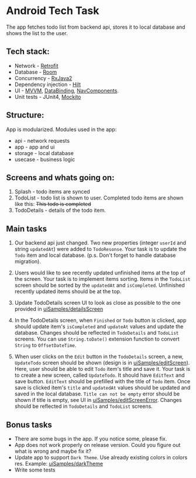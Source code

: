 # Android Tech Task

The app fetches todo list from backend api, stores it to local database and shows the list to the user.

## Tech stack:  
* Network - <a href="https://square.github.io/retrofit/">Retrofit</a>
* Database - <a href="https://developer.android.com/training/data-storage/room">Room</a>
* Concurrency - <a href="https://github.com/ReactiveX/RxJava">RxJava2</a>
* Dependency injection - <a href="https://developer.android.com/training/dependency-injection/hilt-android">Hilt</a>
* UI - <a href="https://developer.android.com/topic/libraries/architecture/viewmodel">MVVM</a>, <a href="https://developer.android.com/topic/libraries/data-binding">DataBinding</a>, <a href="https://developer.android.com/guide/navigation/navigation-getting-started">NavComponents</a>.
* Unit tests - JUnit4, <a href="https://site.mockito.org/">Mockito</a>

## Structure:
App is modularized. Modules used in the app: 
* api - network requests
* app - app and ui
* storage - local database
* usecase - business logic

## Screens and whats going on:
1. Splash - todo items are synced
2. TodoList - todo list is shown to user. Completed todo items are shown like this: <strike>This todo is completed</strike>
3. TodoDetails - details of the todo item. 

## Main tasks
1. Our backend api just changed. Two new properties (integer `userId` and string `updatedAt`)
  were added to `TodoResonse`. Your task is to update the `Todo` item and local database. 
  (p.s. Don't forget to handle database migration).

2. Users would like to see recently updated unfinished items at the top of the screen. 
 Your task is to implement items sorting. Items in the `TodoList` screen should be sorted by the 
 `updatedAt` and `isCompleted`. Unfinished recently updated items should be at the top.

3. Update TodoDetails screen UI to look as close as possible to the one provided in 
 <a href="https://github.com/NordPass/android-tech-task/tree/master/uiSamples/detailsScreen.jpg">uiSamples/detailsScreen</a>

4. In the TodoDetails screen, when `Finished` or `Todo` button is clicked, app should update
 item's `isCompleted` and `updateAt` values and update the database. Changes should be reflected in
 `TodoDetails` and `TodoList` screens. You can use `String.toDate()` extension function to convert 
 `String` to `OffsetDateTime`. 

5. When user clicks on the `Edit` button in the `TodoDetails` screen, a new, `UpdateTodo` screen
 should be shown (design is in  <a href="https://github.com/NordPass/android-tech-task/tree/master/uiSamples/editScreen.jpg">uiSamples/editScreen</a>). Here, user should be able to edit `Todo`
 item's title and save it. Your task is to create a new screen, called `UpdateTodo`. It should have
 `EditText` and save button. `EditText` should be prefilled with the title of `Todo` item.
 Once save is clicked item's `title` and `updatedAt` values should be updated and saved in the
 local database. `Title can not be empty` error should be shown if title is empty, see UI in <a href="https://github.com/NordPass/android-tech-task/tree/master/uiSamples/editScreenError.jpg">uiSamples/editScreenError</a>. Changes should be 
 reflected in `TodoDetails` and `TodoList` screens. 

## Bonus tasks
* There are some bugs in the app. If you notice some, please fix. 
* App does not work properly on release version. Could you figure out what is wrong and maybe fix it?
* Update app to support `Dark Theme`. Use already existing colors in colors res. Example: <a href="https://github.com/NordPass/android-tech-task/tree/master/uiSamples/darkTheme.jpg">uiSamples/darkTheme</a>
* Write some tests

